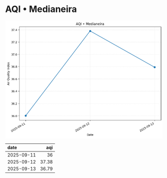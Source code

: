 # AQI • Medianeira

![chart](/reports/img/2025-09-11_aqi.png)

| date       |   aqi |
|:-----------|------:|
| 2025-09-11 | 36    |
| 2025-09-12 | 37.38 |
| 2025-09-13 | 36.79 |
